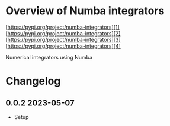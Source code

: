 # Overview of Numba integrators

[https://pypi.org/project/numba-integrators][1]
[https://pypi.org/project/numba-integrators][2]
[https://pypi.org/project/numba-integrators][3]
[https://pypi.org/project/numba-integrators][4]

Numerical integrators using Numba

# Changelog <!-- omit in toc -->

## 0.0.2 2023-05-07 <!-- omit in toc -->

- Setup

[1]: <![PyPI Package latest release](https://img.shields.io/pypi/v/numba-integrators.svg)> ""
[2]: <![PyPI Wheel](https://img.shields.io/pypi/wheel/numba-integrators.svg)> ""
[3]: <![Supported versions](https://img.shields.io/pypi/pyversions/numba-integrators.svg)> ""
[4]: <![Supported implementations](https://img.shields.io/pypi/implementation/numba-integrators.svg)> ""
